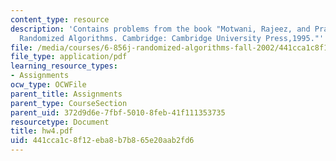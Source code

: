 ```yaml
---
content_type: resource
description: 'Contains problems from the book "Motwani, Rajeez, and Prabhakar Raghavan.
  Randomized Algorithms. Cambridge: Cambridge University Press,1995."'
file: /media/courses/6-856j-randomized-algorithms-fall-2002/441cca1c8f12eba8b7b865e20aab2fd6_hw4.pdf
file_type: application/pdf
learning_resource_types:
- Assignments
ocw_type: OCWFile
parent_title: Assignments
parent_type: CourseSection
parent_uid: 372d9d6e-7fbf-5010-8feb-41f111353735
resourcetype: Document
title: hw4.pdf
uid: 441cca1c-8f12-eba8-b7b8-65e20aab2fd6
---
```

